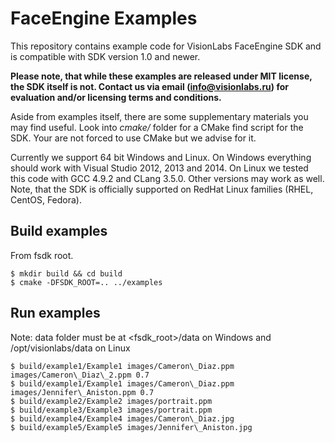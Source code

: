 # FaceEngine Examples
This repository contains example code for VisionLabs FaceEngine SDK and is compatible with SDK version 1.0 and newer.

**Please note, that while these examples are released under MIT license, the SDK itself is not. Contact us via email (info@visionlabs.ru) for evaluation and/or licensing terms and conditions.**

Aside from examples itself, there are some supplementary materials you may find useful. Look into *cmake/* folder for a CMake find script for the SDK. Your are not forced to use CMake but we advise for it.

Currently we support 64 bit Windows and Linux. On Windows everything should work with Visual Studio 2012, 2013 and 2014. On Linux we tested this code with GCC 4.9.2 and CLang 3.5.0. Other versions may work as well. Note, that the SDK is officially supported on RedHat Linux families (RHEL, CentOS, Fedora).

## Build examples

From fsdk root.
```
$ mkdir build && cd build
$ cmake -DFSDK_ROOT=.. ../examples
```

## Run examples

Note: data folder must be at <fsdk_root>/data on Windows and /opt/visionlabs/data on Linux

```
$ build/example1/Example1 images/Cameron\_Diaz.ppm images/Cameron\_Diaz\_2.ppm 0.7
$ build/example1/Example1 images/Cameron\_Diaz.ppm images/Jennifer\_Aniston.ppm 0.7
$ build/example2/Example2 images/portrait.ppm
$ build/example3/Example3 images/portrait.ppm
$ build/example4/Example4 images/Cameron\_Diaz.jpg
$ build/example5/Example5 images/Jennifer\_Aniston.jpg
```
